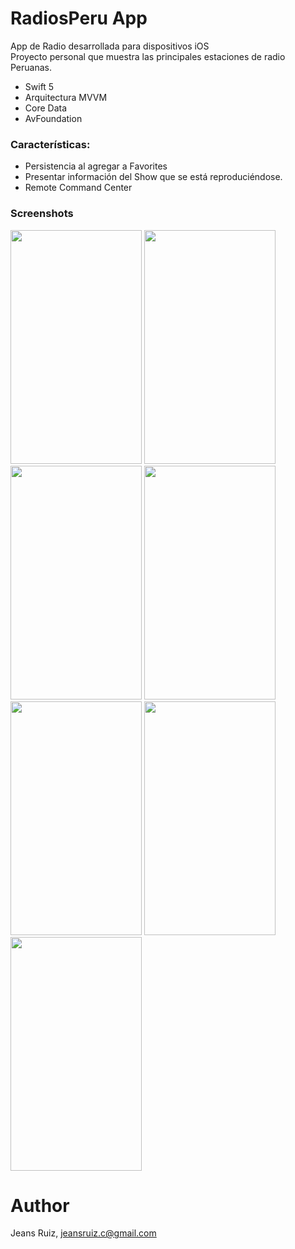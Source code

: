 # RadiosPeru App
App de Radio desarrollada para dispositivos iOS<br>
Proyecto personal que muestra las principales estaciones de radio Peruanas.

- Swift 5
- Arquitectura MVVM
- Core Data
- AvFoundation

### Características:
- Persistencia al agregar a Favorites
- Presentar información del Show que se está reproduciéndose.
- Remote Command Center

### Screenshots
<p>
<img src="https://github.com/rcaos/RadiosPeru/blob/master/Screenshots/IMG_1525.PNG" width="210" height="374">
<img src="https://github.com/rcaos/RadiosPeru/blob/master/Screenshots/IMG_1526.PNG" width="210" height="374">
<img src="https://github.com/rcaos/RadiosPeru/blob/master/Screenshots/IMG_1527.PNG" width="210" height="374">
<img src="https://github.com/rcaos/RadiosPeru/blob/master/Screenshots/IMG_1528.PNG" width="210" height="374">
<img src="https://github.com/rcaos/RadiosPeru/blob/master/Screenshots/IMG_1529.PNG" width="210" height="374">
<img src="https://github.com/rcaos/RadiosPeru/blob/master/Screenshots/IMG_1531.PNG" width="210" height="374">
<img src="https://github.com/rcaos/RadiosPeru/blob/master/Screenshots/IMG_1532.PNG" width="210" height="374">
</p>

# Author
Jeans Ruiz, jeansruiz.c@gmail.com
